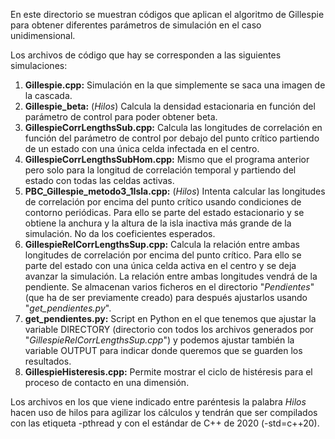 En este directorio se muestran códigos que aplican el algoritmo de Gillespie para obtener diferentes parámetros de simulación en el caso unidimensional.

Los archivos de código que hay se corresponden a las siguientes simulaciones:

1. **Gillespie.cpp:** Simulación en la que simplemente se saca una imagen de la cascada.
2. **Gillespie_beta:** (*Hilos*) Calcula la densidad estacionaria en función del parámetro de control para poder obtener beta.
3. **GillespieCorrLengthsSub.cpp:** Calcula las longitudes de correlación en función del parámetro de control por debajo del punto crítico partiendo de un estado con una única celda infectada en el centro.
4. **GillespieCorrLengthsSubHom.cpp:** Mismo que el programa anterior pero solo para la longitud de correlación temporal y partiendo del estado con todas las celdas activas.
5. **PBC_Gillespie_metodo3_1Isla.cpp:** (*Hilos*) Intenta calcular las longitudes de correlación por encima del punto crítico usando condiciones de contorno periódicas. Para ello se parte del estado estacionario y se obtiene la anchura y la altura de la isla inactiva más grande de la simulación. No da los coeficientes esperados.
6. **GillespieRelCorrLengthsSup.cpp:** Calcula la relación entre ambas longitudes de correlación por encima del punto crítico. Para ello se parte del estado con una única celda activa en el centro y se deja avanzar la simulación. La relación entre ambas longitudes vendrá de la pendiente. Se almacenan varios ficheros en el directorio "*Pendientes*" (que ha de ser previamente creado) para después ajustarlos usando "*get_pendientes.py*".
7. **get_pendientes.py:** Script en Python en el que tenemos que ajustar la variable DIRECTORY (directorio con todos los archivos generados por "*GillespieRelCorrLengthsSup.cpp*") y podemos ajustar también la variable OUTPUT para indicar donde queremos que se guarden los resultados.
8. **GillespieHisteresis.cpp:** Permite mostrar el ciclo de histéresis para el proceso de contacto en una dimensión.

Los archivos en los que viene indicado entre paréntesis la palabra *Hilos* hacen uso de hilos para agilizar los cálculos y tendrán que ser compilados con las etiqueta -pthread y con el estándar de C++ de 2020 (-std=c++20).
